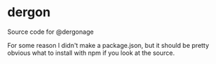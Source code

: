 # dergon
Source code for @dergonage

For some reason I didn't make a package.json, but it should be pretty obvious what to install with npm if you look at the source.
